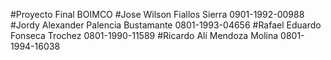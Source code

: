 #Proyecto Final BOIMCO
#Jose Wilson Fiallos Sierra 0901-1992-00988
#Jordy Alexander Palencia Bustamante 0801-1993-04656
#Rafael Eduardo Fonseca Trochez 0801-1990-11589
#Ricardo Alí Mendoza Molina 0801-1994-16038
